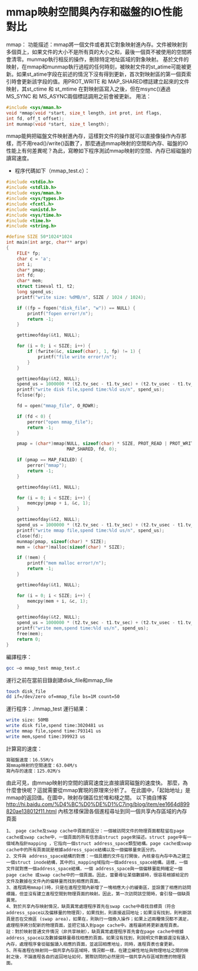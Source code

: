 # mmap映射空間與內存和磁盤的IO性能對比


mmap：
功能描述：mmap將一個文件或者其它對象映射進內存。文件被映射到多個頁上，如果文件的大小不是所有頁的大小之和，最後一個頁不被使用的空間將會清零。munmap執行相反的操作，刪除特定地址區域的對象映射。 基於文件的映射，在mmap和munmap執行過程的任何時刻，被映射文件的st_atime可能被更新。如果st_atime字段在前述的情況下沒有得到更新，首次對映射區的第一個頁索引時會更新該字段的值。用PROT_WRITE 和 MAP_SHARED標誌建立起來的文件映射，其st_ctime 和 st_mtime
在對映射區寫入之後，但在msync()通過MS_SYNC 和 MS_ASYNC兩個標誌調用之前會被更新。
用法：

```c
#include <sys/mman.h>
void *mmap(void *start, size_t length, int prot, int flags,
int fd, off_t offset);
int munmap(void *start, size_t length);
```

mmap能夠把磁盤文件映射進內存，這樣對文件的操作就可以直接像操作內存那樣，而不用read()/write()函數了，那麼通過mmap映射的空間和內存、磁盤的IO性能上有何差異呢？為此，寫瞭如下程序測試mmap映射的空間、內存已經磁盤的讀寫速度。

- 程序代碼如下（mmap_test.c）：


```c
#include <stdio.h>
#include <stdlib.h>
#include <sys/mman.h>
#include <sys/types.h>
#include <fcntl.h>
#include <unistd.h>
#include <sys/time.h>
#include <time.h>
#include <string.h>

#define SIZE 50*1024*1024
int main(int argc, char** argv)
{
    FILE* fp;
    char c = 'a';
    int i;
    char* pmap;
    int fd;
    char* mem;
    struct timeval t1, t2;
    long spend_us;
    printf("write size: %dMB/n", SIZE / 1024 / 1024);

    if ((fp = fopen("disk_file", "w")) == NULL) {
        printf("fopen error!/n");
        return -1;
    }

    gettimeofday(&t1, NULL);

    for (i = 0; i < SIZE; i++) {
        if (fwrite(&c, sizeof(char), 1, fp) != 1) {
            printf("file write error!/n");
        }
    }

    gettimeofday(&t2, NULL);
    spend_us = 1000000 * (t2.tv_sec - t1.tv_sec) + (t2.tv_usec - t1.tv_usec);
    printf("write disk file,spend time:%ld us/n", spend_us);
    fclose(fp);

    fd = open("mmap_file", O_RDWR);

    if (fd < 0) {
        perror("open mmap_file");
        return -1;
    }

    pmap = (char*)mmap(NULL, sizeof(char) * SIZE, PROT_READ | PROT_WRITE,
                       MAP_SHARED, fd, 0);

    if (pmap == MAP_FAILED) {
        perror("mmap");
        return -1;
    }

    gettimeofday(&t1, NULL);

    for (i = 0; i < SIZE; i++) {
        memcpy(pmap + i, &c, 1);
    }

    gettimeofday(&t2, NULL);
    spend_us = 1000000 * (t2.tv_sec - t1.tv_sec) + (t2.tv_usec - t1.tv_usec);
    printf("write mmap file,spend time:%ld us/n", spend_us);
    close(fd);
    munmap(pmap, sizeof(char) * SIZE);
    mem = (char*)malloc(sizeof(char) * SIZE);

    if (!mem) {
        printf("mem malloc error!/n");
        return -1;
    }

    gettimeofday(&t1, NULL);

    for (i = 0; i < SIZE; i++) {
        memcpy(mem + i, &c, 1);
    }

    gettimeofday(&t2, NULL);
    spend_us = 1000000 * (t2.tv_sec - t1.tv_sec) + (t2.tv_usec - t1.tv_usec);
    printf("write mem,spend time:%ld us/n", spend_us);
    free(mem);
    return 0;
}
```

編譯程序：
```sh
gcc –o mmap_test mmap_test.c
```

運行之前在當前目錄創建disk_file和mmap_file

```sh
touch disk_file
dd if=/dev/zero of=mmap_file bs=1M count=50
```

運行程序：./mmap_test
運行結果：

```sh
write size: 50MB
write disk file,spend time:3020481 us
write mmap file,spend time:793141 us
write mem,spend time:399923 us
```

計算寫的速度：

```sh
寫磁盤速度：16.55M/s
寫mmap映射的空間速度：63.04M/s
寫內存的速度：125.02M/s
```

由此可見，由mmap映射的空間的讀寫速度比直接讀寫磁盤的速度快。
那麼，為什麼會快呢？這就需要從mmap實現的原理來分析了。
在此圖中，「起始地址」是mmap的返回值。在圖中，映射存儲區位於堆和棧之間。
以下摘自博客
http://hi.baidu.com/%D4%BC%D0%DE%D1%C7ing/blog/item/ee1664d899820ae138012f11.html
內核怎樣保證各個進程尋址到同一個共享內存區域的內存頁面

```
1、 page cache及swap cache中頁面的區分：一個被訪問文件的物理頁面都駐留在page cache或swap cache中，一個頁面的所有信息由struct page來描述。struct page中有一個域為指針mapping ，它指向一個struct address_space類型結構。page cache或swap cache中的所有頁面就是根據address_space結構以及一個偏移量來區分的。
2、文件與 address_space結構的對應：一個具體的文件在打開後，內核會在內存中為之建立一個struct inode結構，其中的i_mapping域指向一個address_space結構。這樣，一個文件就對應一個address_space結構，一個 address_space與一個偏移量能夠確定一個page cache 或swap cache中的一個頁面。因此，當要尋址某個數據時，很容易根據給定的文件及數據在文件內的偏移量而找到相應的頁面。
3、進程調用mmap()時，只是在進程空間內新增了一塊相應大小的緩衝區，並設置了相應的訪問標識，但並沒有建立進程空間到物理頁面的映射。因此，第一次訪問該空間時，會引發一個缺頁異常。
4、對於共享內存映射情況，缺頁異常處理程序首先在swap cache中尋找目標頁（符合address_space以及偏移量的物理頁），如果找到，則直接返回地址；如果沒有找到，則判斷該頁是否在交換區 (swap area)，如果在，則執行一個換入操作；如果上述兩種情況都不滿足，處理程序將分配新的物理頁面，並把它插入到page cache中。進程最終將更新進程頁表。
註：對於映射普通文件情況（非共享映射），缺頁異常處理程序首先會在page cache中根據address_space以及數據偏移量尋找相應的頁面。如果沒有找到，則說明文件數據還沒有讀入內存，處理程序會從磁盤讀入相應的頁面，並返回相應地址，同時，進程頁表也會更新。
5、所有進程在映射同一個共享內存區域時，情況都一樣，在建立線性地址與物理地址之間的映射之後，不論進程各自的返回地址如何，實際訪問的必然是同一個共享內存區域對應的物理頁面。
```